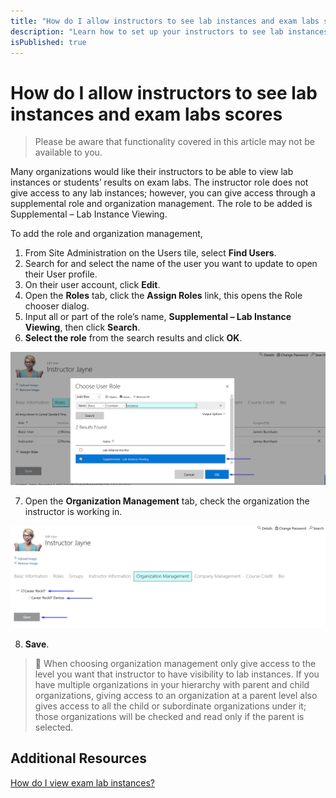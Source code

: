 ```yaml
---
title: "How do I allow instructors to see lab instances and exam labs scores?"
description: "Learn how to set up your instructors to see lab instances and exam labs."
isPublished: true
---
```


# How do I allow instructors to see lab instances and exam labs scores 

> Please be aware that functionality covered in this article may not be available to you.
 
Many organizations would like their instructors to be able to view lab instances or students’ results on exam labs. The instructor role does not give access to any lab instances; however, you can give access through a supplemental role and organization management. The role to be added is Supplemental – Lab Instance Viewing.

To add the role and organization management,
1.	From Site Administration on the Users tile, select **Find Users**.
1.	Search for and select the name of the user you want to update to open their User profile.
1.	On their user account, click **Edit**.
1.	Open the **Roles** tab, click the **Assign Roles** link, this opens the Role chooser dialog.
1.	Input all or part of the role’s name, **Supplemental – Lab Instance Viewing**, then click **Search**.
1.	**Select the role** from the search results and click **OK**.

![](/tms/images/instructor-supplemental-role.png)

7.	Open the **Organization Management** tab, check the organization the instructor is working in. 

![](/tms/images/instructor-org-management.png)

8.	**Save**.

 
> :small_blue_diamond:  When choosing organization management only give access to the level you want that instructor to have visibility to lab instances. If you have multiple organizations in your hierarchy with parent and child organizations, giving access to an organization at a parent level also gives access to all the child or subordinate organizations under it; those organizations will be checked and read only if the parent is selected. 

## Additional Resources

[How do I view exam lab instances?]( tms/tms-administrators/miscellaneous/view-lab-instances.md) 

